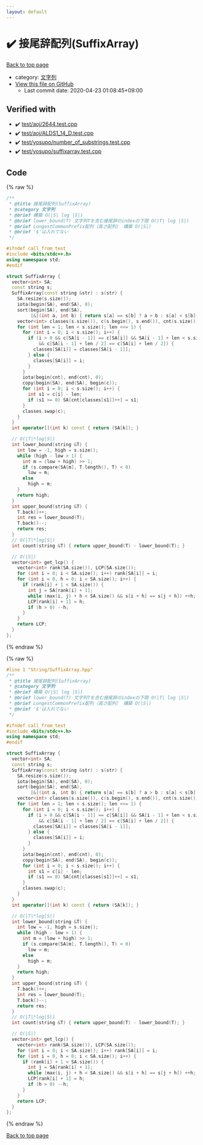 ```yaml
---
layout: default
---
```


<!-- mathjax config similar to math.stackexchange -->
<script type="text/javascript" async
  src="https://cdnjs.cloudflare.com/ajax/libs/mathjax/2.7.5/MathJax.js?config=TeX-MML-AM_CHTML">
</script>
<script type="text/x-mathjax-config">
  MathJax.Hub.Config({
    TeX: { equationNumbers: { autoNumber: "AMS" }},
    tex2jax: {
      inlineMath: [ ['$','$'] ],
      processEscapes: true
    },
    "HTML-CSS": { matchFontHeight: false },
    displayAlign: "left",
    displayIndent: "2em"
  });
</script>

<script type="text/javascript" src="https://cdnjs.cloudflare.com/ajax/libs/jquery/3.4.1/jquery.min.js"></script>
<script src="https://cdn.jsdelivr.net/npm/jquery-balloon-js@1.1.2/jquery.balloon.min.js" integrity="sha256-ZEYs9VrgAeNuPvs15E39OsyOJaIkXEEt10fzxJ20+2I=" crossorigin="anonymous"></script>
<script type="text/javascript" src="../../assets/js/copy-button.js"></script>
<link rel="stylesheet" href="../../assets/css/copy-button.css" />


# :heavy_check_mark: 接尾辞配列(SuffixArray)

<a href="../../index.html">Back to top page</a>

* category: <a href="../../index.html#a973a7fd4d27ccdfce027f329015f5da">文字列</a>
* <a href="{{ site.github.repository_url }}/blob/master/String/SuffixArray.hpp">View this file on GitHub</a>
    - Last commit date: 2020-04-23 01:08:45+09:00




## Verified with

* :heavy_check_mark: <a href="../../verify/test/aoj/2644.test.cpp.html">test/aoj/2644.test.cpp</a>
* :heavy_check_mark: <a href="../../verify/test/aoj/ALDS1_14_D.test.cpp.html">test/aoj/ALDS1_14_D.test.cpp</a>
* :heavy_check_mark: <a href="../../verify/test/yosupo/number_of_substrings.test.cpp.html">test/yosupo/number_of_substrings.test.cpp</a>
* :heavy_check_mark: <a href="../../verify/test/yosupo/suffixarray.test.cpp.html">test/yosupo/suffixarray.test.cpp</a>


## Code

<a id="unbundled"></a>
{% raw %}
```cpp
/**
 * @title 接尾辞配列(SuffixArray)
 * @category 文字列
 * @brief 構築 O(|S| log |S|)
 * @brief lower_bound(T) 文字列Tを含む接尾辞のindexの下限 O(|T| log |S|)
 * @brief LongestCommonPrefix配列（高さ配列） 構築 O(|S|)
 * @brief '$'は入れてない
 */

#ifndef call_from_test
#include <bits/stdc++.h>
using namespace std;
#endif

struct SuffixArray {
  vector<int> SA;
  const string s;
  SuffixArray(const string &str) : s(str) {
    SA.resize(s.size());
    iota(begin(SA), end(SA), 0);
    sort(begin(SA), end(SA),
         [&](int a, int b) { return s[a] == s[b] ? a > b : s[a] < s[b]; });
    vector<int> classes(s.size()), c(s.begin(), s.end()), cnt(s.size());
    for (int len = 1; len < s.size(); len <<= 1) {
      for (int i = 0; i < s.size(); i++) {
        if (i > 0 && c[SA[i - 1]] == c[SA[i]] && SA[i - 1] + len < s.size()
            && c[SA[i - 1] + len / 2] == c[SA[i] + len / 2]) {
          classes[SA[i]] = classes[SA[i - 1]];
        } else {
          classes[SA[i]] = i;
        }
      }
      iota(begin(cnt), end(cnt), 0);
      copy(begin(SA), end(SA), begin(c));
      for (int i = 0; i < s.size(); i++) {
        int s1 = c[i] - len;
        if (s1 >= 0) SA[cnt[classes[s1]]++] = s1;
      }
      classes.swap(c);
    }
  }
  int operator[](int k) const { return (SA[k]); }

  // O(|T|*log|S|)
  int lower_bound(string &T) {
    int low = -1, high = s.size();
    while (high - low > 1) {
      int m = (low + high) >> 1;
      if (s.compare(SA[m], T.length(), T) < 0)
        low = m;
      else
        high = m;
    }
    return high;
  }
  int upper_bound(string &T) {
    T.back()++;
    int res = lower_bound(T);
    T.back()--;
    return res;
  }
  // O(|T|*log|S|)
  int count(string &T) { return upper_bound(T) - lower_bound(T); }

  // O(|S|)
  vector<int> get_lcp() {
    vector<int> rank(SA.size()), LCP(SA.size());
    for (int i = 0; i < SA.size(); i++) rank[SA[i]] = i;
    for (int i = 0, h = 0; i < SA.size(); i++) {
      if (rank[i] + 1 < SA.size()) {
        int j = SA[rank[i] + 1];
        while (max(i, j) + h < SA.size() && s[i + h] == s[j + h]) ++h;
        LCP[rank[i] + 1] = h;
        if (h > 0) --h;
      }
    }
    return LCP;
  }
};
```
{% endraw %}

<a id="bundled"></a>
{% raw %}
```cpp
#line 1 "String/SuffixArray.hpp"
/**
 * @title 接尾辞配列(SuffixArray)
 * @category 文字列
 * @brief 構築 O(|S| log |S|)
 * @brief lower_bound(T) 文字列Tを含む接尾辞のindexの下限 O(|T| log |S|)
 * @brief LongestCommonPrefix配列（高さ配列） 構築 O(|S|)
 * @brief '$'は入れてない
 */

#ifndef call_from_test
#include <bits/stdc++.h>
using namespace std;
#endif

struct SuffixArray {
  vector<int> SA;
  const string s;
  SuffixArray(const string &str) : s(str) {
    SA.resize(s.size());
    iota(begin(SA), end(SA), 0);
    sort(begin(SA), end(SA),
         [&](int a, int b) { return s[a] == s[b] ? a > b : s[a] < s[b]; });
    vector<int> classes(s.size()), c(s.begin(), s.end()), cnt(s.size());
    for (int len = 1; len < s.size(); len <<= 1) {
      for (int i = 0; i < s.size(); i++) {
        if (i > 0 && c[SA[i - 1]] == c[SA[i]] && SA[i - 1] + len < s.size()
            && c[SA[i - 1] + len / 2] == c[SA[i] + len / 2]) {
          classes[SA[i]] = classes[SA[i - 1]];
        } else {
          classes[SA[i]] = i;
        }
      }
      iota(begin(cnt), end(cnt), 0);
      copy(begin(SA), end(SA), begin(c));
      for (int i = 0; i < s.size(); i++) {
        int s1 = c[i] - len;
        if (s1 >= 0) SA[cnt[classes[s1]]++] = s1;
      }
      classes.swap(c);
    }
  }
  int operator[](int k) const { return (SA[k]); }

  // O(|T|*log|S|)
  int lower_bound(string &T) {
    int low = -1, high = s.size();
    while (high - low > 1) {
      int m = (low + high) >> 1;
      if (s.compare(SA[m], T.length(), T) < 0)
        low = m;
      else
        high = m;
    }
    return high;
  }
  int upper_bound(string &T) {
    T.back()++;
    int res = lower_bound(T);
    T.back()--;
    return res;
  }
  // O(|T|*log|S|)
  int count(string &T) { return upper_bound(T) - lower_bound(T); }

  // O(|S|)
  vector<int> get_lcp() {
    vector<int> rank(SA.size()), LCP(SA.size());
    for (int i = 0; i < SA.size(); i++) rank[SA[i]] = i;
    for (int i = 0, h = 0; i < SA.size(); i++) {
      if (rank[i] + 1 < SA.size()) {
        int j = SA[rank[i] + 1];
        while (max(i, j) + h < SA.size() && s[i + h] == s[j + h]) ++h;
        LCP[rank[i] + 1] = h;
        if (h > 0) --h;
      }
    }
    return LCP;
  }
};

```
{% endraw %}

<a href="../../index.html">Back to top page</a>

